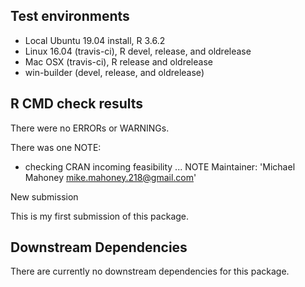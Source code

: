 ## Test environments
* Local Ubuntu 19.04 install, R 3.6.2
* Linux 16.04 (travis-ci), R devel, release, and oldrelease
* Mac OSX (travis-ci), R release and oldrelease
* win-builder (devel, release, and oldrelease) 

## R CMD check results

There were no ERRORs or WARNINGs.

There was one NOTE:

* checking CRAN incoming feasibility ... NOTE
Maintainer: 'Michael Mahoney <mike.mahoney.218@gmail.com>'

New submission

This is my first submission of this package.

## Downstream Dependencies

There are currently no downstream dependencies for this package.
